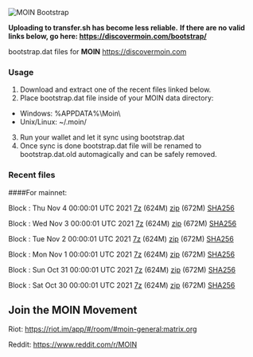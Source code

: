 ![MOIN Bootstrap](https://i.imgur.com/KjM1jMp.jpg)

**Uploading to transfer.sh has become less reliable.**
**If there are no valid links below, go here: https://discovermoin.com/bootstrap/**

bootstrap.dat files for **MOIN** https://discovermoin.com

### Usage

1. Download and extract one of the recent files linked below.
2. Place bootstrap.dat file inside of your MOIN data directory:
 - Windows: %APPDATA%\Moin\
 - Unix/Linux: ~/.moin/
3. Run your wallet and let it sync using bootstrap.dat
4. Once sync is done bootstrap.dat file will be renamed to bootstrap.dat.old automagically and can be safely removed.


### Recent files

####For mainnet:

Block : Thu Nov  4 00:00:01 UTC 2021 [7z](https://transfer.sh/pFwY4T/bootstrap.dat.20211104.7z) (624M) [zip](https://transfer.sh/EbICDl/bootstrap.dat.20211104.zip) (672M) [SHA256](https://transfer.sh/uvqJp1/sha256.txt)

Block : Wed Nov  3 00:00:01 UTC 2021 [7z](https://transfer.sh/AhWg2D/bootstrap.dat.20211103.7z) (624M) [zip](https://transfer.sh/ypmqE7/bootstrap.dat.20211103.zip) (672M) [SHA256](https://transfer.sh/DjVjg6/sha256.txt)

Block : Tue Nov  2 00:00:01 UTC 2021 [7z](https://transfer.sh/d6sgST/bootstrap.dat.20211102.7z) (624M) [zip](https://transfer.sh/tQ2qNf/bootstrap.dat.20211102.zip) (672M) [SHA256](https://transfer.sh/5ceJJt/sha256.txt)

Block : Mon Nov  1 00:00:01 UTC 2021 [7z](https://transfer.sh/TOm1FV/bootstrap.dat.20211101.7z) (624M) [zip](https://transfer.sh/rTc5we/bootstrap.dat.20211101.zip) (672M) [SHA256](https://transfer.sh/W0CRtr/sha256.txt)

Block : Sun Oct 31 00:00:01 UTC 2021 [7z](https://transfer.sh/CcIELn/bootstrap.dat.20211031.7z) (624M) [zip](https://transfer.sh/dHq8ur/bootstrap.dat.20211031.zip) (672M) [SHA256](https://transfer.sh/ajH3ux/sha256.txt)

Block : Sat Oct 30 00:00:01 UTC 2021 [7z](https://transfer.sh/KRLgO2/bootstrap.dat.20211030.7z) (624M) [zip](https://transfer.sh/VBEodY/bootstrap.dat.20211030.zip) (672M) [SHA256](https://transfer.sh/8NQKn8/sha256.txt)

## Join the MOIN Movement

Riot: https://riot.im/app/#/room/#moin-general:matrix.org

Reddit: https://www.reddit.com/r/MOIN
